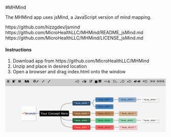 #MHMind

<p>The MHMind app uses jsMind, a JavaScript version of mind mapping.</p>

<p>https://github.com/hizzgdev/jsmind<br>
https://github.com/MicroHealthLLC/MHMind/README_jsMind.md<br>
https://github.com/MicroHealthLLC/MHMind/LICENSE_jsMind.md</p>

<h4>Instructions</h4>
<ol>
<li>Download app from https://github.com/MicroHealthLLC/MHMind</li>
<li>Unzip and place in desired location</li>
<li>Open a browser and drag index.html onto the window</li>
</ol>

<p><img src="screenshots/mhmind_screenshot.jpg" /></p>
